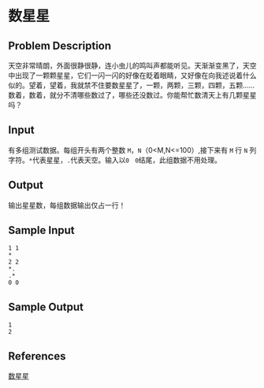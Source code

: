 # 数星星

## Problem Description

天空非常晴朗，外面很静很静，连小虫儿的鸣叫声都能听见。天渐渐变黑了，天空中出现了一颗颗星星，它们一闪一闪的好像在眨着眼睛，又好像在向我述说着什么似的。望着，望着，我就禁不住要数星星了，一颗，两颗，三颗，四颗，五颗……数着，数着，就分不清哪些数过了，哪些还没数过。你能帮忙数清天上有几颗星星吗？

## Input

有多组测试数据。每组开头有两个整数 `M`，`N`（0<M,N<=100）,接下来有 `M` 行 `N` 列字符。`*`代表星星，`.`代表天空。输入以`0　0`结尾，此组数据不用处理。

## Output

输出星星数，每组数据输出仅占一行！

## Sample Input

```
1 1
*
2 2
*.
.*
0 0
```

## Sample Output

```
1
2
```

## References

[数星星](http://cpp.zjut.edu.cn/ShowProblem.aspx?ShowID=1008)

